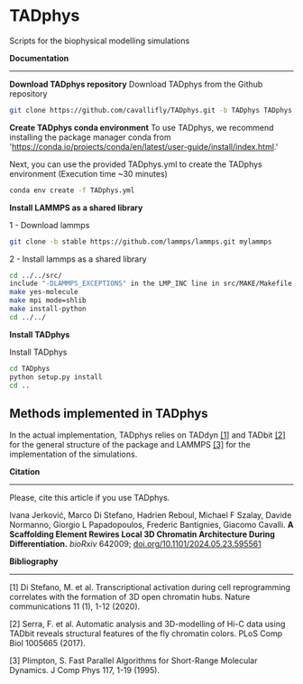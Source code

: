 # TADphys
Scripts for the biophysical modelling simulations

**Documentation**
*************
**Download TADphys repository**
Download TADphys from the Github repository
```bash
git clone https://github.com/cavallifly/TADphys.git -b TADphys TADphys
```

**Create TADphys conda environment**
To use TADphys, we recommend installing the package manager conda from 'https://conda.io/projects/conda/en/latest/user-guide/install/index.html.'

Next, you can use the provided TADphys.yml to create the TADphys environment (Execution time ~30 minutes)
```bash
conda env create -f TADphys.yml
```

**Install LAMMPS as a shared library**
  
1 - Download lammps
```bash
git clone -b stable https://github.com/lammps/lammps.git mylammps
```

2 - Install lammps as a shared library
```bash
cd ../../src/
include "-DLAMMPS_EXCEPTIONS" in the LMP_INC line in src/MAKE/Makefile.mpi
make yes-molecule
make mpi mode=shlib
make install-python
cd ../../
```

**Install TADphys**
   
Install TADphys
```bash
cd TADphys
python setup.py install
cd ..
```

Methods implemented in TADphys
-----------------------------
In the actual implementation, TADphys relies on TADdyn [[1]](#1) and TADbit [[2]](#2) for the general structure of the package and LAMMPS [[3]](#3) for the implementation of the simulations.

**Citation**
********
Please, cite this article if you use TADphys.

Ivana Jerković, Marco Di Stefano, Hadrien Reboul, Michael F Szalay,  Davide Normanno, Giorgio L Papadopoulos, Frederic Bantignies, Giacomo Cavalli.
**A Scaffolding Element Rewires Local 3D Chromatin Architecture During Differentiation.**
*bioRxiv* 642009; [doi.org/10.1101/2024.05.23.595561](https://doi.org/10.1101/2024.05.23.595561)

**Bibliography**
************
<a id="1">[1]</a>
Di Stefano, M. et al. Transcriptional activation during cell reprogramming correlates with the formation of 3D open chromatin hubs. Nature communications 11 (1), 1-12 (2020).

<a id="2">[2]</a>
Serra, F. et al. Automatic analysis and 3D-modelling of Hi-C data using TADbit reveals structural features of the fly chromatin colors. PLoS Comp Biol 1005665 (2017).
	   
<a id="3">[3]</a>
Plimpton, S. Fast Parallel Algorithms for Short-Range Molecular Dynamics. J Comp Phys 117, 1-19 (1995).

